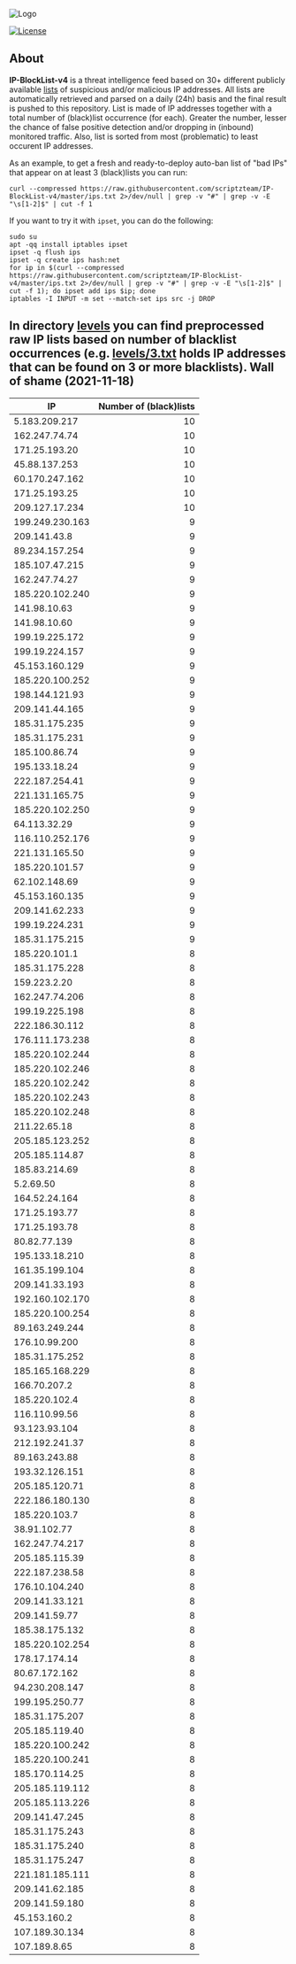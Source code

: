 ![Logo](https://i.imgur.com/PyKLAe7.png)

[![License](https://img.shields.io/badge/license-The_Unlicense-red.svg)](https://unlicense.org/)

About
----

**IP-BlockList-v4** is a threat intelligence feed based on 30+ different publicly available [lists](https://github.com/stamparm/maltrail) of suspicious and/or malicious IP addresses. All lists are automatically retrieved and parsed on a daily (24h) basis and the final result is pushed to this repository. List is made of IP addresses together with a total number of (black)list occurrence (for each). Greater the number, lesser the chance of false positive detection and/or dropping in (inbound) monitored traffic. Also, list is sorted from most (problematic) to least occurent IP addresses.

As an example, to get a fresh and ready-to-deploy auto-ban list of "bad IPs" that appear on at least 3 (black)lists you can run:

```
curl --compressed https://raw.githubusercontent.com/scriptzteam/IP-BlockList-v4/master/ips.txt 2>/dev/null | grep -v "#" | grep -v -E "\s[1-2]$" | cut -f 1
```

If you want to try it with `ipset`, you can do the following:

```
sudo su
apt -qq install iptables ipset
ipset -q flush ips
ipset -q create ips hash:net
for ip in $(curl --compressed https://raw.githubusercontent.com/scriptzteam/IP-BlockList-v4/master/ips.txt 2>/dev/null | grep -v "#" | grep -v -E "\s[1-2]$" | cut -f 1); do ipset add ips $ip; done
iptables -I INPUT -m set --match-set ips src -j DROP
```

In directory [levels](levels) you can find preprocessed raw IP lists based on number of blacklist occurrences (e.g. [levels/3.txt](levels/3.txt) holds IP addresses that can be found on 3 or more blacklists).
Wall of shame (2021-11-18)
----

|IP|Number of (black)lists|
|---|--:|
5.183.209.217|10
162.247.74.74|10
171.25.193.20|10
45.88.137.253|10
60.170.247.162|10
171.25.193.25|10
209.127.17.234|10
199.249.230.163|9
209.141.43.8|9
89.234.157.254|9
185.107.47.215|9
162.247.74.27|9
185.220.102.240|9
141.98.10.63|9
141.98.10.60|9
199.19.225.172|9
199.19.224.157|9
45.153.160.129|9
185.220.100.252|9
198.144.121.93|9
209.141.44.165|9
185.31.175.235|9
185.31.175.231|9
185.100.86.74|9
195.133.18.24|9
222.187.254.41|9
221.131.165.75|9
185.220.102.250|9
64.113.32.29|9
116.110.252.176|9
221.131.165.50|9
185.220.101.57|9
62.102.148.69|9
45.153.160.135|9
209.141.62.233|9
199.19.224.231|9
185.31.175.215|9
185.220.101.1|8
185.31.175.228|8
159.223.2.20|8
162.247.74.206|8
199.19.225.198|8
222.186.30.112|8
176.111.173.238|8
185.220.102.244|8
185.220.102.246|8
185.220.102.242|8
185.220.102.243|8
185.220.102.248|8
211.22.65.18|8
205.185.123.252|8
205.185.114.87|8
185.83.214.69|8
5.2.69.50|8
164.52.24.164|8
171.25.193.77|8
171.25.193.78|8
80.82.77.139|8
195.133.18.210|8
161.35.199.104|8
209.141.33.193|8
192.160.102.170|8
185.220.100.254|8
89.163.249.244|8
176.10.99.200|8
185.31.175.252|8
185.165.168.229|8
166.70.207.2|8
185.220.102.4|8
116.110.99.56|8
93.123.93.104|8
212.192.241.37|8
89.163.243.88|8
193.32.126.151|8
205.185.120.71|8
222.186.180.130|8
185.220.103.7|8
38.91.102.77|8
162.247.74.217|8
205.185.115.39|8
222.187.238.58|8
176.10.104.240|8
209.141.33.121|8
209.141.59.77|8
185.38.175.132|8
185.220.102.254|8
178.17.174.14|8
80.67.172.162|8
94.230.208.147|8
199.195.250.77|8
185.31.175.207|8
205.185.119.40|8
185.220.100.242|8
185.220.100.241|8
185.170.114.25|8
205.185.119.112|8
205.185.113.226|8
209.141.47.245|8
185.31.175.243|8
185.31.175.240|8
185.31.175.247|8
221.181.185.111|8
209.141.62.185|8
209.141.59.180|8
45.153.160.2|8
107.189.30.134|8
107.189.8.65|8
